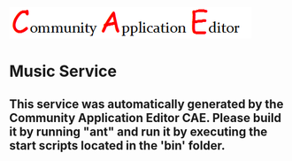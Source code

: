 ![CAE](https://github.com/PhilCAEOrg/application-190/blob/master/microservice-191/img/logo.png)  

Music Service
===================


This service was automatically generated by the Community Application Editor CAE. Please build it by running "ant" and run it by executing the start scripts located in the 'bin' folder.
---------------
